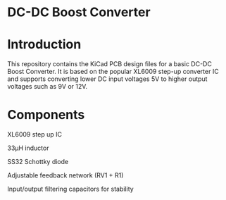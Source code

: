 
# DC-DC Boost Converter

# Introduction
This repository contains the KiCad PCB design files for a basic DC-DC Boost Converter. It is based on the popular XL6009 step-up converter IC and supports converting lower DC input voltages 5V to higher output voltages such as 9V or 12V.

# Components
XL6009 step up IC

33µH inductor

SS32 Schottky diode

Adjustable feedback network (RV1 + R1)

Input/output filtering capacitors for stability



